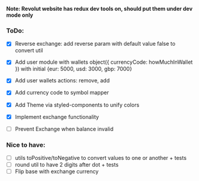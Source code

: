 __Note: Revolut website has redux dev tools on, should put them under dev mode only__

### ToDo:

- [x] Reverse exchange: add reverse param with default value false to convert util
- [x] Add user module with wallets object({ currencyCode: howMuchInWallet }) with initial {eur: 5000, usd: 3000, gbp: 7000}
- [x] Add user wallets actions: remove, add
- [x] Add currency code to symbol mapper
- [x] Add Theme via styled-components to unify colors
- [x] Implement exchange functionality
- [ ] Prevent Exchange when balance invalid


### Nice to have:

- [ ] utils toPositive/toNegative to convert values to one or another + tests
- [ ] round util to have 2 digits after dot + tests
- [ ] Flip base with exchange currency

